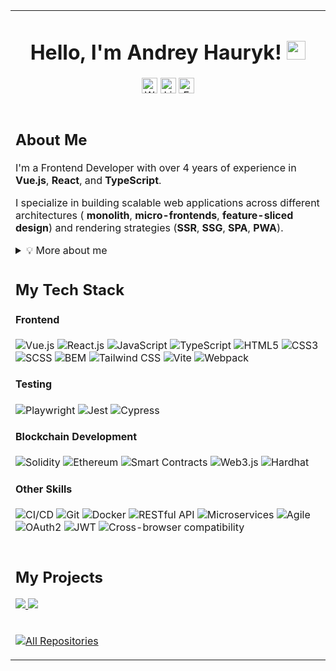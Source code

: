 <table>
  <tr>
    <td colspan="2" align="center">
      <h1>Hello, I'm Andrey Hauryk!
        <img src="https://media.giphy.com/media/hvRJCLFzcasrR4ia7z/giphy.gif" width="30"/>
      </h1>
      <p>
        <a href="https://andrey-hauryk.github.io/andrey-hauryk-web-cv/">
          <img 
            src="https://img.shields.io/badge/-Web%20CV-3423A6?style=flat&logo=Google-Chrome&logoColor=white" 
            alt="Website Badge" 
            height="25" 
        /></a>
        <a href="https://www.linkedin.com/in/hauryk-andrey/">
          <img 
            src="https://custom-icon-badges.demolab.com/badge/LinkedIn-0A66C2?logo=linkedin-white&logoColor=fff"
            alt="LinkedIn Badge" 
            height="25" 
          /></a>
        <a href="mailto:hauryk.andrey@gmail.com">
          <img 
          src="https://img.shields.io/badge/Gmail-D14836?logo=gmail&logoColor=white" 
          alt="Email Badge" 
          height="25" 
        /></a>
      </p>
    </td>
  </tr>
  <tr>
    <td colspan="2">
      <h2>About Me</h2>
      <p>I'm a Frontend Developer with over 4 years of experience in <strong>Vue.js</strong>, <strong>React</strong>, and <strong>TypeScript</strong>.</p>
      <p>I specialize in building scalable web applications across different architectures (
				<strong>monolith</strong>, 
				<strong>micro-frontends</strong>, 
				<strong>feature-sliced design</strong>) 
				and rendering strategies (<strong>SSR</strong>, <strong>SSG</strong>, <strong>SPA</strong>, <strong>PWA</strong>).
			</p>
      <details>
        <summary>💡 More about me</summary>
        <ul>
          <li>🛠 Hands-on experience with <strong>Nuxt</strong> and <strong>Next.js</strong> for SSR/SSG</li>
          <li>✅ Full-cycle development: from requirements and architecture to testing and delivery</li>
          <li>👥 Collaborated in teams of 3–15 developers</li>
          <li>⚙️ Strong focus on <strong>clean architecture</strong> and <strong>technical excellence</strong></li>
          <li>🚀 Passionate about <strong>modern frontend</strong> and staying current with trends</li>
          <li>📈 Committed to <strong>scalability</strong>, <strong>maintainability</strong>, and <strong>cross-team collaboration</strong></li>
        </ul>
      </details>
    </td>
	</tr>
	
  <tr>
  <td colspan="2">
    <h2>My Tech Stack</h2>
    <h4>Frontend</h3>
    <p>
      <img src="https://img.shields.io/badge/-Vue.js-%232c3e50?style=flat-square&logo=vuedotjs" alt="Vue.js" />
      <img src="https://img.shields.io/badge/-React.js-%23282C34?style=flat-square&logo=react" alt="React.js" />
      <img src="https://img.shields.io/badge/-JavaScript-%23F7DF1C?style=flat-square&logo=javascript&logoColor=000000" alt="JavaScript" />
      <img src="https://img.shields.io/badge/-TypeScript-007ACC?style=flat-square&logo=typescript&logoColor=white" alt="TypeScript" />
      <img src="https://img.shields.io/badge/-HTML5-%23E44D27?style=flat-square&logo=html5&logoColor=ffffff" alt="HTML5" />
      <img src="https://img.shields.io/badge/-CSS3-%231572B6?style=flat-square&logo=css3" alt="CSS3" />
      <img src="https://img.shields.io/badge/-SCSS-%23C669A1?style=flat-square&logo=sass&logoColor=ffffff" alt="SCSS" />
      <img src="https://img.shields.io/badge/-BEM-%23FF5A5F?style=flat-square&logo=html5&logoColor=ffffff" alt="BEM" />
      <img src="https://img.shields.io/badge/-Tailwind%20CSS-%2338B2AC?style=flat-square&logo=tailwindcss&logoColor=white" alt="Tailwind CSS" />
      <img src="https://img.shields.io/badge/-Vite-%23F9C646?style=flat-square&logo=vite&logoColor=white" alt="Vite" />
      <img src="https://img.shields.io/badge/-Webpack-%23323330?style=flat-square&logo=webpack&logoColor=white" alt="Webpack" />
    </p>
    <h4>Testing</h3>
    <p>
      <img src="https://img.shields.io/badge/-Playwright-%231599C7?style=flat-square&logo=playwright&logoColor=white" alt="Playwright" />
      <img src="https://img.shields.io/badge/-Jest-%23C21325?style=flat-square&logo=jest&logoColor=white" alt="Jest" />
      <img src="https://img.shields.io/badge/-Cypress-%23268BFF?style=flat-square&logo=cypress&logoColor=white" alt="Cypress" />
    </p>
    <h4>Blockchain Development</h3>
    <p>
      <img src="https://img.shields.io/badge/-Solidity-%23000000?style=flat-square&logo=ethereum&logoColor=white" alt="Solidity" />
      <img src="https://img.shields.io/badge/-Ethereum-%232C3E50?style=flat-square&logo=ethereum&logoColor=white" alt="Ethereum" />
      <img src="https://img.shields.io/badge/-Smart%20Contracts-%2331577C?style=flat-square&logo=ethereum&logoColor=white" alt="Smart Contracts" />
      <img src="https://img.shields.io/badge/-Web3.js-%234F4F4F?style=flat-square&logo=ethereum&logoColor=white" alt="Web3.js" />
      <img src="https://img.shields.io/badge/-Hardhat-%23000000?style=flat-square&logo=ethereum&logoColor=white" alt="Hardhat" />
    </p>
    <h4>Other Skills</h3>
    <p>
      <img src="https://img.shields.io/badge/-CI%2FCD-%23000000?style=flat-square&logo=gitlab&logoColor=white" alt="CI/CD" />
      <img src="https://img.shields.io/badge/-Git-%23F1502F?style=flat-square&logo=git&logoColor=white" alt="Git" />
      <img src="https://img.shields.io/badge/-Docker-%232496ED?style=flat-square&logo=docker&logoColor=white" alt="Docker" />
      <img src="https://img.shields.io/badge/-RESTful%20API-%237E7E7E?style=flat-square&logo=swagger&logoColor=white" alt="RESTful API" />
      <img src="https://img.shields.io/badge/-Microservices-%2300B0B9?style=flat-square&logo=docker&logoColor=white" alt="Microservices" />
      <img src="https://img.shields.io/badge/-Agile-%23235B6C?style=flat-square&logo=agile&logoColor=white" alt="Agile" />
      <img src="https://img.shields.io/badge/-OAuth2-%23F9A828?style=flat-square&logo=oauth&logoColor=white" alt="OAuth2" />
      <img src="https://img.shields.io/badge/-JWT-%23FF9900?style=flat-square&logo=json-web-tokens&logoColor=white" alt="JWT" />
      <img src="https://img.shields.io/badge/-Cross%20Browser%20Compatibility-%2393B4C3?style=flat-square&logo=chrome&logoColor=white" alt="Cross-browser compatibility" />
    </p>
  </td>
</tr>


  <tr>
	  <td>
	    <h2>My Projects</h2>
	    <p>
				<!--Project deployed-->
	      <a href="https://github.com/andrey-hauryk/ticket-nft-marketplace">
	        <img 
						src="https://denvercoder1-github-readme-stats.vercel.app/api/pin/?username=andrey-hauryk&repo=ticket-nft-marketplace&theme=react&bg_color=1F222E&title_color=F85D7F&icon_color=F8D866&hide_border=true"
					/>
	      </a>
				<!--Project Repo-->
				<a href="https://github.com/andrey-hauryk/ticket-nft-marketplace">
	        <img 
						src="https://denvercoder1-github-readme-stats.vercel.app/api/pin/?username=andrey-hauryk&repo=ticket-nft-marketplace&theme=react&bg_color=1F222E&title_color=F85D7F&icon_color=F8D866&hide_border=true"
					/>
	      </a>
	    </p>
	  </td>
	</tr>

  <tr>
    <td>
      <p align="left">
        <a href="https://github.com/andrey-hauryk?tab=repositories">
          <img alt="All Repositories" title="All Repositories" src="https://custom-icon-badges.herokuapp.com/badge/-All%20Repos-2962FF?style=for-the-badge&logoColor=white&logo=repo" />
        </a>
      </p>
    </td>
  </tr>
</table>
